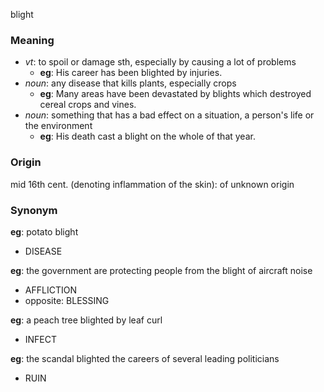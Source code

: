 blight
### Meaning
+ _vt_: to spoil or damage sth, especially by causing a lot of problems
	+ __eg__:  His career has been blighted by injuries.
+ _noun_: any disease that kills plants, especially crops
	+ __eg__: Many areas have been devastated by blights which destroyed cereal crops and vines.
+ _noun_: something that has a bad effect on a situation, a person's life or the environment
	+ __eg__: His death cast a blight on the whole of that year.

### Origin

mid 16th cent. (denoting inflammation of the skin): of unknown origin

### Synonym

__eg__: potato blight

+ DISEASE

__eg__: the government are protecting people from the blight of aircraft noise

+ AFFLICTION
+ opposite: BLESSING

__eg__: a peach tree blighted by leaf curl

+ INFECT


__eg__:  the scandal blighted the careers of several leading politicians

+ RUIN




